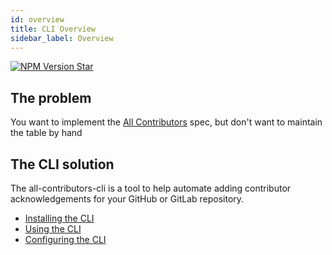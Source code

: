 ```yaml
---
id: overview
title: CLI Overview
sidebar_label: Overview
---
```


<a href="https://www.npmjs.com/package/all-contributors-cli">
    <img src="https://img.shields.io/npm/v/all-contributors-cli.svg" alt="NPM Version" />
</a>
<a class="github-button" href="https://github.com/all-contributors/all-contributors-cli" data-icon="octicon-star" data-count-href="/all-contributors/all-contributors-cli/stargazers" data-show-count="true" data-count-aria-label="# stargazers on GitHub" aria-label="Star this project on GitHub" >Star</a>


## The problem

You want to implement the [All Contributors](../specification) spec, but don't
want to maintain the table by hand

## The CLI solution

The all-contributors-cli is a tool to help automate adding contributor acknowledgements for your GitHub or GitLab repository.

- [Installing the CLI](installation)
- [Using the CLI](usage)
- [Configuring the CLI](configuration)
